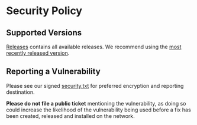 # Security Policy

## Supported Versions

[Releases](https://github.com/Kevionte/prysm_beacon/releases/) contains all available releases. We recommend using the [most recently released version](https://github.com/Kevionte/prysm_beacon/releases/latest).

## Reporting a Vulnerability

Please see our signed [security.txt](https://github.com/Kevionte/prysm_beacon/blob/develop/.well-known/security.txt) for preferred encryption and reporting destination.

**Please do not file a public ticket** mentioning the vulnerability, as doing so could increase the likelihood of the vulnerability being used before a fix has been created, released and installed on the network.
